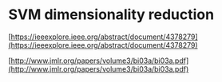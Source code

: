# SVM dimensionality reduction

[https://ieeexplore.ieee.org/abstract/document/4378279](https://ieeexplore.ieee.org/abstract/document/4378279) 

[http://www.jmlr.org/papers/volume3/bi03a/bi03a.pdf](http://www.jmlr.org/papers/volume3/bi03a/bi03a.pdf)

